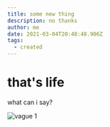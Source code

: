```yaml
---
title: some new thing
description: no thanks
author: me
date: 2021-03-04T20:48:48.906Z
tags:
  - created
---
```

# that's life

what can i say?

![vague 1](src/static/img/vague-1-poncin.jpg "vague une")